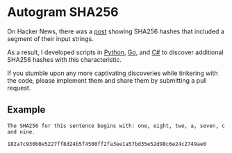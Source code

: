 # Autogram SHA256

On Hacker News, there was a [post](https://news.ycombinator.com/item?id=19003644) showing SHA256 hashes that included a segment of their input strings.

As a result, I developed scripts in [Python](https://github.com/x0axz/Autogram-SHA256/blob/main/Python/autogram-sha256.py), [Go](https://github.com/x0axz/Autogram-SHA256/blob/main/Go/autogram-sha256.go), and [C#](https://github.com/x0axz/Autogram-SHA256/blob/main/C%23/autogram-sha256.cs) to discover additional SHA256 hashes with this characteristic.

If you stumble upon any more captivating discoveries while tinkering with the code, please implement them and share them by submitting a pull request.

## Example

```
The SHA256 for this sentence begins with: one, eight, two, a, seven, c and nine.

182a7c930b0e5227ff8d24b5f4500ff2fa3ee1a57bd35e52d98c6e24c2749ae0
```